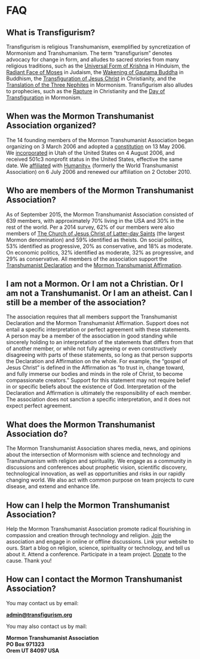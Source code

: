 # FAQ

## What is Transfigurism?
Transfigurism is religious Transhumanism, exemplified by syncretization of Mormonism and Transhumanism. The term “transfigurism” denotes advocacy for change in form, and alludes to sacred stories from many religious traditions, such as the [Universal Form of Krishna](http://vedabase.com/en/bg/11) in Hinduism, the [Radiant Face of Moses](http://www.biblegateway.com/passage/?search=Exodus+34%3A29-35&version=NIV) in Judaism, the [Wakening of Gautama Buddha](http://www.accesstoinsight.org/tipitaka/dn/dn.16.1-6.vaji.html#para-4-47) in Buddhism, the [Transfiguration of Jesus Christ](http://www.biblegateway.com/passage/?search=Mark%209:1-10&version=NIV) in Christianity, and the [Translation of the Three Nephites](http://www.lds.org/scriptures/bofm/3-ne/28) in Mormonism. Transfigurism also alludes to prophecies, such as the [Rapture](http://www.biblegateway.com/passage/?search=1%20Corinthians%2015:45-55&version=NIV) in Christianity and the [Day of Transfiguration](http://www.lds.org/scriptures/dc-testament/dc/63.20-21?lang=eng#19) in Mormonism.

## When was the Mormon Transhumanist Association organized?
The 14 founding members of the Mormon Transhumanist Association began organizing on 3 March 2006 and adopted a [constitution](/about/constitution) on 13 May 2006. We [incorporated](/about/articles-of-incorporation) in Utah of the United States on 4 August 2006, and received 501c3 nonprofit status in the United States, effective the same date. We [affiliated](http://humanityplus.org/about/affiliates/) with [Humanity+](http://humanityplus.org/) (formerly the World Transhumanist Association) on 6 July 2006 and renewed our affiliation on 2 October 2010.

## Who are members of the Mormon Transhumanist Association?
As of September 2015, the Mormon Transhumanist Association consisted of 639 members, with approximately 70% living in the USA and 30% in the rest of the world. Per a 2014 survey, 62% of our members were also members of [The Church of Jesus Christ of Latter-day Saints](http://lds.org/) (the largest Mormon denomination) and 59% identified as theists. On social politics, 53% identified as progressive, 20% as conservative, and 18% as moderate. On economic politics, 32% identified as moderate, 32% as progressive, and 29% as conservative. All members of the association support the [Transhumanist Declaration](/about/transhumanist-declaration) and the [Mormon Transhumanist Affirmation](/about/affirmation).

## I am not a Mormon. Or I am not a Christian. Or I am not a Transhumanist. Or I am an atheist. Can I still be a member of the association?
The association requires that all members support the Transhumanist Declaration and the Mormon Transhumanist Affirmation. Support does not entail a specific interpretation or perfect agreement with these statements. A person may be a member of the association in good standing while sincerely holding to an interpretation of the statements that differs from that of another member, or while not fully agreeing or even constructively disagreeing with parts of these statements, so long as that person supports the Declaration and Affirmation on the whole. For example, the “gospel of Jesus Christ” is defined in the Affirmation as “to trust in, change toward, and fully immerse our bodies and minds in the role of Christ, to become compassionate creators.” Support for this statement may not require belief in or specific beliefs about the existence of God. Interpretation of the Declaration and Affirmation is ultimately the responsibility of each member. The association does not sanction a specific interpretation, and it does not expect perfect agreement.

## What does the Mormon Transhumanist Association do?
The Mormon Transhumanist Association shares media, news, and opinions about the intersection of Mormonism with science and technology and Transhumanism with religion and spirituality. We engage as a community in discussions and conferences about prophetic vision, scientific discovery, technological innovation, as well as opportunities and risks in our rapidly changing world. We also act with common purpose on team projects to cure disease, and extend and enhance life.

## How can I help the Mormon Transhumanist Association?
Help the Mormon Transhumanist Association promote radical flourishing in compassion and creation through technology and religion. [Join](/join) the association and engage in online or offline discussions. Link your website to ours. Start a blog on religion, science, spirituality or technology, and tell us about it. Attend a conference. Participate in a team project. [Donate](/join#donation) to the cause. Thank you!

## How can I contact the Mormon Transhumanist Association?
You may contact us by email:

[**admin@transfigurism.org**](mailto:admin@transfigurism.org)

You may also contact us by mail:

**Mormon Transhumanist Association  
PO Box 971323  
Orem UT 84097 USA**
